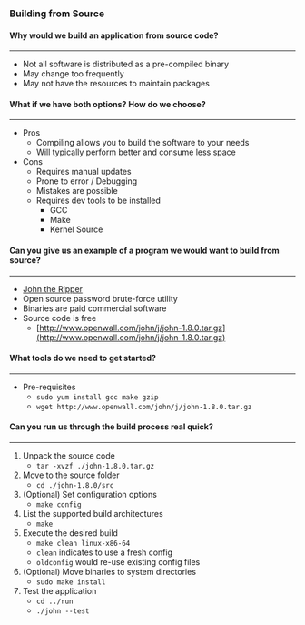### Building from Source

#### Why would we build an application from source code?

---

- Not all software is distributed as a pre-compiled binary
- May change too frequently
- May not have the resources to maintain packages

#### What if we have both options? How do we choose?

---

- Pros
  - Compiling allows you to build the software to your needs
  - Will typically perform better and consume less space
- Cons
  - Requires manual updates
  - Prone to error / Debugging
  - Mistakes are possible
  - Requires dev tools to be installed
    - GCC
    - Make
    - Kernel Source

#### Can you give us an example of a program we would want to build from source?

---

- [John the Ripper](http://www.openwall.com/john/)
- Open source password brute-force utility
- Binaries are paid commercial software
- Source code is free
  - [http://www.openwall.com/john/j/john-1.8.0.tar.gz](http://www.openwall.com/john/j/john-1.8.0.tar.gz)

#### What tools do we need to get started?

---

- Pre-requisites
  - `sudo yum install gcc make gzip`
  - `wget http://www.openwall.com/john/j/john-1.8.0.tar.gz`

#### Can you run us through the build process real quick?

---

1. Unpack the source code
   - `tar -xvzf ./john-1.8.0.tar.gz`
2. Move to the source folder
   - `cd ./john-1.8.0/src`
3. (Optional) Set configuration options
   - `make config`
4. List the supported build architectures
   - `make`
5. Execute the desired build
   - `make clean linux-x86-64`
   - `clean` indicates to use a fresh config
   - `oldconfig` would re-use existing config files
6. (Optional) Move binaries to system directories
   - `sudo make install`
7. Test the application
   - `cd ../run`
   - `./john --test`
